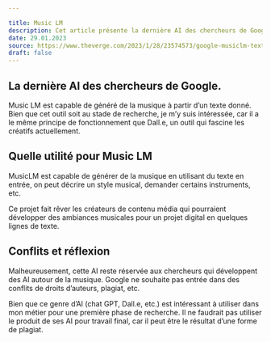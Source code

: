 ```yaml
---

title: Music LM
description: Cet article présente la dernière AI des chercheurs de Google Music LM.
date: 29.01.2023
source: https://www.theverge.com/2023/1/28/23574573/google-musiclm-text-to-music-ai
draft: false
---
```


## La dernière AI des chercheurs de Google. 
Music LM est capable de généré de la musique à partir d’un texte donné. Bien que cet outil soit au stade de recherche, je m’y suis intéressée, car il a le même principe de fonctionnement que Dall.e, un outil qui fascine les créatifs actuellement.

## Quelle utilité pour Music LM
MusicLM est capable de générer de la musique en utilisant du texte en entrée, on peut décrire un style musical, demander certains instruments, etc. 

Ce projet fait rêver les créateurs de contenu média qui pourraient développer des ambiances musicales pour un projet digital en quelques lignes de texte. 

## Conflits et réflexion
Malheureusement, cette AI reste réservée aux chercheurs qui développent des AI autour de la musique. Google ne souhaite pas entrée dans des conflits de droits d’auteurs, plagiat, etc. 

Bien que ce genre d’AI (chat GPT, Dall.e, etc.) est intéressant à utiliser dans mon métier pour une première phase de recherche. Il ne faudrait pas utiliser le produit de ses AI pour travail final, car il peut être le résultat d’une forme de plagiat.
